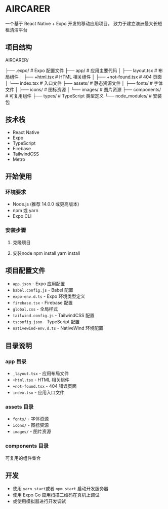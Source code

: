 # AIRCARER

一个基于 React Native + Expo 开发的移动应用项目。
致力于建立澳洲最大长短租清洁平台

## 项目结构

AIRCARER/

├── .expo/ # Expo 配置文件
├── app/ # 应用主要代码
│ ├── layout.tsx # 布局组件
│ ├── +html.tsx # HTML 相关组件
│ ├── +not-found.tsx # 404 页面
│ └── index.tsx # 入口文件
├── assets/ # 静态资源文件
│ ├── fonts/ # 字体文件
│ ├── icons/ # 图标资源
│ └── images/ # 图片资源
├── components/ # 可复用组件
├── types/ # TypeScript 类型定义
└── node_modules/ # 安装包


## 技术栈

- React Native
- Expo
- TypeScript
- Firebase
- TailwindCSS
- Metro

## 开始使用

### 环境要求

- Node.js (推荐 14.0.0 或更高版本)
- npm 或 yarn
- Expo CLI

### 安装步骤

1. 克隆项目
   
2. 安装node
npm install    yarn install


## 项目配置文件

- `app.json` - Expo 应用配置
- `babel.config.js` - Babel 配置
- `expo-env.d.ts` - Expo 环境类型定义
- `firebase.tsx` - Firebase 配置
- `global.css` - 全局样式
- `tailwind.config.js` - TailwindCSS 配置
- `tsconfig.json` - TypeScript 配置
- `nativewind-env.d.ts` - NativeWind 环境配置

## 目录说明

### app 目录
- `_layout.tsx` - 应用布局文件
- `+html.tsx` - HTML 相关组件
- `+not-found.tsx` - 404 错误页面
- `index.tsx` - 应用入口文件

### assets 目录
- `fonts/` - 字体资源
- `icons/` - 图标资源
- `images/` - 图片资源

### components 目录
可复用的组件集合

## 开发

- 使用 `yarn start`或者 `npm start` 启动开发服务器
- 使用 Expo Go 应用扫描二维码在真机上调试
- 或使用模拟器进行开发调试
   
